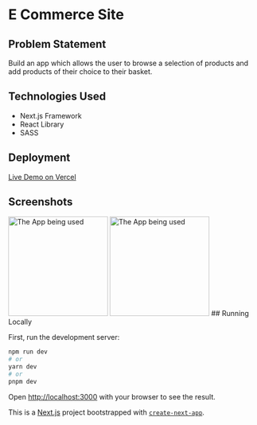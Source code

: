 # E Commerce Site

## Problem Statement 

Build an app which allows the user to browse a selection of products and add products of their choice to their basket.

## Technologies Used
- Next.js Framework
- React Library
- SASS


## Deployment
[Live Demo on Vercel](https://ecom-site-indol.vercel.app/)

## Screenshots

<img src="https://user-images.githubusercontent.com/52635838/227744422-25edff17-ba98-41c3-8ad2-d5404c52dd6a.png" alt="The App being used" style="width: 200px; display: inline-block;">
<img src="https://user-images.githubusercontent.com/52635838/227744435-0dd9403b-3b9d-4fc6-aa08-0de122d25d41.png" alt="The App being used" style="width: 200px; display: inline-block;">
## Running Locally

First, run the development server:

```bash
npm run dev
# or
yarn dev
# or
pnpm dev
```

Open [http://localhost:3000](http://localhost:3000) with your browser to see the result.

This is a [Next.js](https://nextjs.org/) project bootstrapped with [`create-next-app`](https://github.com/vercel/next.js/tree/canary/packages/create-next-app).

